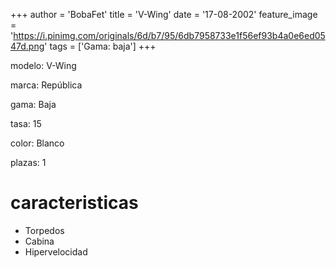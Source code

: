 +++
author = 'BobaFet'
title = 'V-Wing'
date = '17-08-2002'
feature_image = 'https://i.pinimg.com/originals/6d/b7/95/6db7958733e1f56ef93b4a0e6ed0547d.png'
tags = ['Gama: baja']
+++
<!--more--> 
modelo: V-Wing

marca: República

gama: Baja

tasa: 15

color: Blanco

plazas: 1

# caracteristicas
* Torpedos
* Cabina
* Hipervelocidad


